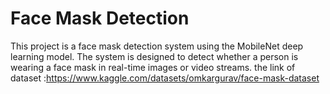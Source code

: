 # Face Mask Detection
This project is a face mask detection system using the MobileNet deep learning model. The system is designed to detect whether a person is wearing a face mask in real-time images or video streams.
the link of dataset :https://www.kaggle.com/datasets/omkargurav/face-mask-dataset 
